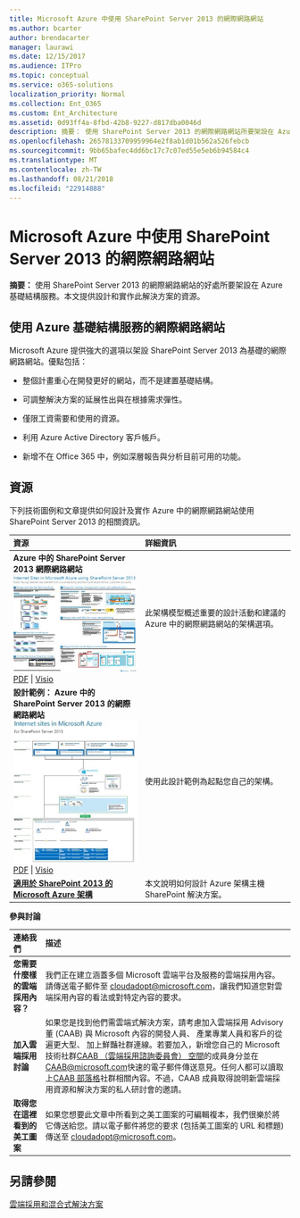 ```yaml
---
title: Microsoft Azure 中使用 SharePoint Server 2013 的網際網路網站
ms.author: bcarter
author: brendacarter
manager: laurawi
ms.date: 12/15/2017
ms.audience: ITPro
ms.topic: conceptual
ms.service: o365-solutions
localization_priority: Normal
ms.collection: Ent_O365
ms.custom: Ent_Architecture
ms.assetid: 0d93ff4a-8fbd-42b8-9227-d817dba0046d
description: 摘要： 使用 SharePoint Server 2013 的網際網路網站所要架設在 Azure 基礎結構服務的好處。本文提供設計和實作此解決方案的資源。
ms.openlocfilehash: 26578133709959964e2f8ab1d01b562a526febcb
ms.sourcegitcommit: 9bb65bafec4dd6bc17c7c07ed55e5eb6b94584c4
ms.translationtype: MT
ms.contentlocale: zh-TW
ms.lasthandoff: 08/21/2018
ms.locfileid: "22914888"
---
```

# <a name="internet-sites-in-microsoft-azure-using-sharepoint-server-2013"></a>Microsoft Azure 中使用 SharePoint Server 2013 的網際網路網站

 **摘要：** 使用 SharePoint Server 2013 的網際網路網站的好處所要架設在 Azure 基礎結構服務。本文提供設計和實作此解決方案的資源。
  
## <a name="using-azure-infrastructure-services-for-internet-sites"></a>使用 Azure 基礎結構服務的網際網路網站

Microsoft Azure 提供強大的選項以架設 SharePoint Server 2013 為基礎的網際網路網站。優點包括：
  
- 整個計畫重心在開發更好的網站，而不是建置基礎結構。
    
- 可調整解決方案的延展性出與在根據需求彈性。
    
- 僅限工資需要和使用的資源。
    
- 利用 Azure Active Directory 客戶帳戶。
    
- 新增不在 Office 365 中，例如深層報告與分析目前可用的功能。
    
## <a name="resources"></a>資源

下列技術圖例和文章提供如何設計及實作 Azure 中的網際網路網站使用 SharePoint Server 2013 的相關資訊。
  
|**資源**|**詳細資訊**|
|:-----|:-----|
|**Azure 中的 SharePoint Server 2013 網際網路網站** <br/> [![在 Azure 中使用 SharePoint 的網際網路網站的影像](media/MS-AZ-SPInternetSites.jpg)          ](https://go.microsoft.com/fwlink/p/?LinkId=392552) <br/> [PDF](https://go.microsoft.com/fwlink/p/?LinkId=392552) \| [           ](https://go.microsoft.com/fwlink/p/?LinkId=392551) [Visio](https://go.microsoft.com/fwlink/p/?LinkId=392551)   <br/> |此架構模型概述重要的設計活動和建議的 Azure 中的網際網路網站的架構選項。  <br/> |
|**設計範例： Azure 中的 SharePoint Server 2013 的網際網路網站** <br/> [![圖像的設計範例： Microsoft Azure 中的 SharePoint 2013 的網際網路網站](media/MS-AZ-InternetSitesDesignSample.jpg)          ](https://go.microsoft.com/fwlink/p/?LinkId=392549) <br/> [PDF](https://go.microsoft.com/fwlink/p/?LinkId=392549)  \| [Visio](https://go.microsoft.com/fwlink/p/?LinkId=392548) <br/> |使用此設計範例為起點您自己的架構。  <br/> |
|**[適用於 SharePoint 2013 的 Microsoft Azure 架構](microsoft-azure-architectures-for-sharepoint-2013.md)** <br/> |本文說明如何設計 Azure 架構主機 SharePoint 解決方案。  <br/> |

   
**參與討論**

|**連絡我們**|**描述**|
|:-----|:-----|
|**您需要什麼樣的雲端採用內容？** <br/> |我們正在建立涵蓋多個 Microsoft 雲端平台及服務的雲端採用內容。請傳送電子郵件至 [cloudadopt@microsoft.com](mailto:cloudadopt@microsoft.com?Subject=[Cloud%20Adoption%20Content%20Feedback]:%20)，讓我們知道您對雲端採用內容的看法或對特定內容的要求。<br/> |
|**加入雲端採用討論** <br/> |如果您是找到他們需雲端式解決方案，請考慮加入雲端採用 Advisory 董 (CAAB) 與 Microsoft 內容的開發人員、 產業專業人員和客戶的從遍更大型、 加上鮮豔社群連線。若要加入，新增您自己的 Microsoft 技術社群[CAAB （雲端採用諮詢委員會） 空間](https://aka.ms/caab)的成員身分並在[CAAB@microsoft.com](mailto:caab@microsoft.com?Subject=I%20just%20joined%20the%20Cloud%20Adoption%20Advisory%20Board!)快速的電子郵件傳送意見。任何人都可以讀取上[CAAB 部落格](https://blogs.technet.com/b/solutions_advisory_board/)社群相關內容。不過，CAAB 成員取得說明新雲端採用資源和解決方案的私人研討會的邀請。<br/> |
|**取得您在這裡看到的美工圖案** <br/> |如果您想要此文章中所看到之美工圖案的可編輯複本，我們很樂於將它傳送給您。請以電子郵件將您的要求 (包括美工圖案的 URL 和標題) 傳送至 [cloudadopt@microsoft.com](mailto:cloudadopt@microsoft.com?subject=[Art%20Request]:%20)。<br/> |
   
## <a name="see-also"></a>另請參閱

[雲端採用和混合式解決方案](cloud-adoption-and-hybrid-solutions.md)



